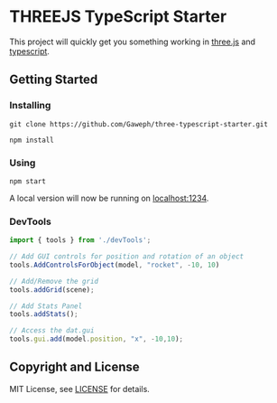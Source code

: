 
# THREEJS TypeScript Starter

This project will quickly get you something working in [three.js](https://threejs.org/) and [typescript](https://www.typescriptlang.org/).

## Getting Started

### Installing

```
git clone https://github.com/Gaweph/three-typescript-starter.git
```

```
npm install
```

### Using

```
npm start
```

A local version will now be running on [localhost:1234](http://localhost:1234).

### DevTools

```typescript
import { tools } from './devTools';

// Add GUI controls for position and rotation of an object
tools.AddControlsForObject(model, "rocket", -10, 10)

// Add/Remove the grid
tools.addGrid(scene);

// Add Stats Panel
tools.addStats();

// Access the dat.gui
tools.gui.add(model.position, "x", -10,10);

```
## Copyright and License

MIT License, see [LICENSE](LICENSE) for details.
